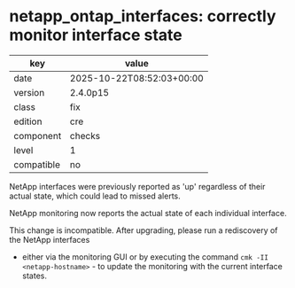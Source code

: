 [//]: # (werk v2)
# netapp_ontap_interfaces: correctly monitor interface state

key        | value
---------- | ---
date       | 2025-10-22T08:52:03+00:00
version    | 2.4.0p15
class      | fix
edition    | cre
component  | checks
level      | 1
compatible | no

NetApp interfaces were previously reported as 'up' regardless of their actual state,
which could lead to missed alerts.

NetApp monitoring now reports the actual state of each individual interface.

This change is incompatible. After upgrading, please run a rediscovery of the NetApp interfaces
- either via the monitoring GUI or by executing the command `cmk -II <netapp-hostname>` -
to update the monitoring with the current interface states.